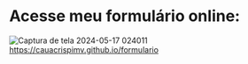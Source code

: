 # Acesse meu formulário online:
![Captura de tela 2024-05-17 024011](https://github.com/cauacrispimv/formulario/assets/123923424/38fea7a0-86e0-4db5-9113-d96f98de81c0)
https://cauacrispimv.github.io/formulario
